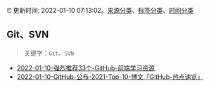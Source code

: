 :alarm_clock: 更新时间: 2022-01-10 07:13:02。[来源分类](../README.md)、[标签分类](../TAGS.md)、[时间分类](../TIMELINE.md)

## Git、SVN


> 关键字：`Git`、`SVN`



- [2022-01-10-强烈推荐33个-GitHub-前端学习资源](https://toutiao.io/k/nr6ok91) 
- [2022-01-10-GitHub-公布-2021-Top-10-博文「GitHub-热点速览」](https://toutiao.io/k/82iiymn) 